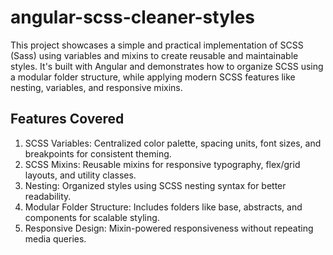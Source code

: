 # angular-scss-cleaner-styles

This project showcases a simple and practical implementation of SCSS (Sass) using variables and mixins to create reusable and maintainable styles. It's built with Angular and demonstrates how to organize SCSS using a modular folder structure, while applying modern SCSS features like nesting, variables, and responsive mixins.

## Features Covered

1. SCSS Variables: Centralized color palette, spacing units, font sizes, and breakpoints for consistent theming.
2. SCSS Mixins: Reusable mixins for responsive typography, flex/grid layouts, and utility classes.
3. Nesting: Organized styles using SCSS nesting syntax for better readability.
4. Modular Folder Structure: Includes folders like base, abstracts, and components for scalable styling.
5. Responsive Design: Mixin-powered responsiveness without repeating media queries.
